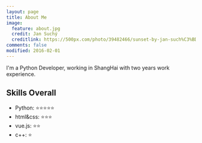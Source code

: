 ```yaml
---
layout: page
title: About Me
image:
  feature: about.jpg
  credit: Jan Suchý
  creditlink: https://500px.com/photo/39482466/sunset-by-jan-such%C3%BD?utm_source=momentum
comments: false
modified: 2016-02-01
---
```


I'm a Python Developer, working in ShangHai with two years work experience.

## Skills Overall

* Python:   :star::star::star::star::star:
* html&css: :star::star::star:
* vue.js:   :star::star:
* c++:      :star:
